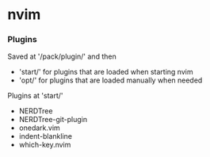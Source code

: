 # nvim

### Plugins

Saved at '/pack/plugin/' and then 
  * 'start/' for plugins that are loaded when starting nvim
  * 'opt/' for plugins that are loaded manually when needed

Plugins at 'start/'
  * NERDTree
  * NERDTree-git-plugin
  * onedark.vim
  * indent-blankline
  * which-key.nvim
